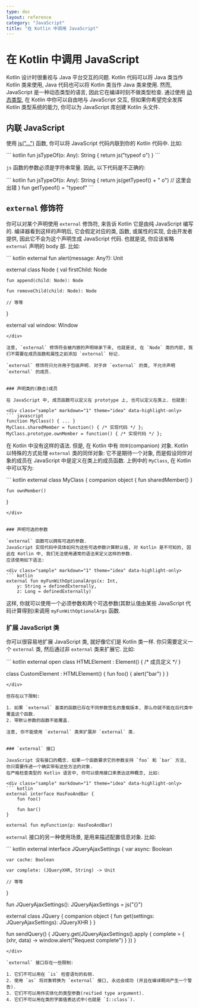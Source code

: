 ```yaml
---
type: doc
layout: reference
category: "JavaScript"
title: "在 Kotlin 中调用 JavaScript"
---
```


# 在 Kotlin 中调用 JavaScript

Kotlin 设计时很重视与 Java 平台交互的问题. Kotlin 代码可以将 Java 类当作 Kotlin 类来使用, Java 代码也可以将 Kotlin 类当作 Java 类来使用.
然而, JavaScript 是一种动态类型的语言, 因此它在编译时刻不做类型检查. 通过使用 [动态类型](dynamic-type.html), 在 Kotlin 中你可以自由地与 JavaScript 交互, 但如果你希望完全发挥 Kotlin 类型系统的能力, 你可以为 JavaScript 库创建 Kotlin 头文件.


## 内联 JavaScript

使用 [js("...")](https://kotlinlang.org/api/latest/jvm/stdlib/kotlin.js/js.html) 函数, 你可以将 JavaScript 代码内联到你的 Kotlin 代码中.
比如:

<div class="sample" markdown="1" theme="idea" data-highlight-only>
``` kotlin
fun jsTypeOf(o: Any): String {
    return js("typeof o")
}
```
</div>

`js` 函数的参数必须是字符串常量. 因此, 以下代码是不正确的:

<div class="sample" markdown="1" theme="idea" data-highlight-only>
``` kotlin
fun jsTypeOf(o: Any): String {
    return js(getTypeof() + " o") // 这里会出错
}
fun getTypeof() = "typeof"
```
</div>


## `external` 修饰符

你可以对某个声明使用 `external` 修饰符, 来告诉 Kotlin 它是由纯 JavaScript 编写的.
编译器看到这样的声明后, 它会假定对应的类, 函数, 或属性的实现, 会由开发者提供, 因此它不会为这个声明生成 JavaScript 代码.
也就是说, 你应该省略 `external` 声明的 body 部. 比如:

<div class="sample" markdown="1" theme="idea" data-highlight-only>
``` kotlin
external fun alert(message: Any?): Unit

external class Node {
    val firstChild: Node

    fun append(child: Node): Node

    fun removeChild(child: Node): Node

    // 等等
}

external val window: Window
```
</div>

注意, `external` 修饰符会被内嵌的声明继承下来, 也就是说, 在 `Node` 类的内部, 我们不需要在成员函数和属性之前添加 `external` 标记.

`external` 修饰符只允许用于包级声明. 对于非 `external` 的类, 不允许声明 `external` 的成员.


### 声明类的(静态)成员

在 JavaScript 中, 成员函数可以定义在 prototype 上, 也可以定义在类上. 也就是:

<div class="sample" markdown="1" theme="idea" data-highlight-only>
``` javascript
function MyClass() { ... }
MyClass.sharedMember = function() { /* 实现代码 */ };
MyClass.prototype.ownMember = function() { /* 实现代码 */ };
```
</div>

在 Kotlin 中没有这样的语法. 但是, 在 Kotlin 中有 `同伴`(companion) 对象. Kotlin 以特殊的方式处理 `external` 类的同伴对象: 它不是期待一个对象, 而是假设同伴对象的成员在 JavaScript 中是定义在类上的成员函数. 上例中的 `MyClass`, 在 Kotlin 中可以写为:

<div class="sample" markdown="1" theme="idea" data-highlight-only>
``` kotlin
external class MyClass {
    companion object {
        fun sharedMember()
    }

    fun ownMember()
}
```
</div>


### 声明可选的参数

`external` 函数可以拥有可选的参数.
JavaScript 实现代码中具体如何为这些可选参数计算默认值, 对 Kotlin 是不可知的, 因此在 Kotlin 中, 我们无法使用通常的语法来定义这样的参数.
应该使用如下语法:

<div class="sample" markdown="1" theme="idea" data-highlight-only>
``` kotlin
external fun myFunWithOptionalArgs(x: Int,
    y: String = definedExternally,
    z: Long = definedExternally)
```
</div>

这样, 你就可以使用一个必须参数和两个可选参数(其默认值由某些 JavaScript 代码计算得到)来调用 `myFunWithOptionalArgs` 函数.


### 扩展 JavaScript 类

你可以很容易地扩展 JavaScript 类, 就好像它们是 Kotlin 类一样. 你只需要定义一个 `external` 类, 然后通过非 `external` 类来扩展它. 比如:

<div class="sample" markdown="1" theme="idea" data-highlight-only>
``` kotlin
external open class HTMLElement : Element() {
    /* 成员定义 */
}

class CustomElement : HTMLElement() {
    fun foo() {
        alert("bar")
    }
}
```
</div>

但存在以下限制:

1. 如果 `external` 基类的函数已存在不同参数签名的重载版本, 那么你就不能在后代类中覆盖这个函数.
2. 带默认参数的函数不能覆盖.

注意, 你不能使用 `external` 类来扩展非 `external` 类.


### `external` 接口

JavaScript 没有接口的概念. 如果一个函数要求它的参数支持 `foo` 和 `bar` 方法, 你只需要传递一个确实带有这些方法的对象.
在严格检查类型的 Kotlin 语言中, 你可以使用接口来表达这种概念, 比如:

<div class="sample" markdown="1" theme="idea" data-highlight-only>
``` kotlin
external interface HasFooAndBar {
    fun foo()

    fun bar()
}

external fun myFunction(p: HasFooAndBar)
```
</div>

`external` 接口的另一种使用场景, 是用来描述配置信息对象. 比如:

<div class="sample" markdown="1" theme="idea" data-highlight-only auto-indent="false">
``` kotlin
external interface JQueryAjaxSettings {
    var async: Boolean

    var cache: Boolean

    var complete: (JQueryXHR, String) -> Unit

    // 等等
}

fun JQueryAjaxSettings(): JQueryAjaxSettings = js("{}")

external class JQuery {
    companion object {
        fun get(settings: JQueryAjaxSettings): JQueryXHR
    }
}

fun sendQuery() {
    JQuery.get(JQueryAjaxSettings().apply {
        complete = { (xhr, data) ->
            window.alert("Request complete")
        }
    })
}
```
</div>

`external` 接口存在一些限制:

1. 它们不可以用在 `is` 检查语句的右侧.
2. 使用 `as` 将对象转换为 `external` 接口, 永远会成功 (并且在编译期间产生一个警告).
3. 它们不可以用作实体化的类型参数(reified type argument).
4. 它们不可以用在类的字面值表达式中(也就是 `I::class`).

